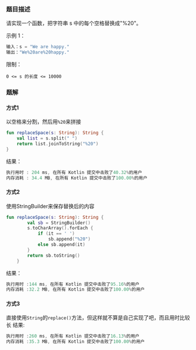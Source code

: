 ### 题目描述
请实现一个函数，把字符串 s 中的每个空格替换成"%20"。

示例 1：

```kotlin
输入：s = "We are happy."
输出："We%20are%20happy."
```
限制：

`0 <= s 的长度 <= 10000`

### 题解
#### 方式1
以空格来分割，然后用`%20`来拼接
```kotlin
fun replaceSpace(s: String): String {
    val list = s.split(" ")
    return list.joinToString("%20")
}
```
结果：
```kotlin
执行用时 : 204 ms, 在所有 Kotlin 提交中击败了40.32%的用户
内存消耗 : 34.4 MB, 在所有 Kotlin 提交中击败了100.00%的用户
```

#### 方式2
使用StringBuilder来保存替换后的内容
```kotlin
fun replaceSpace(s: String): String {
        val sb = StringBuilder()
        s.toCharArray().forEach {
            if (it == ' ')
                sb.append("%20")
            else sb.append(it)
        }
        return sb.toString()
    }
```
结果：
```kotlin
执行用时 :144 ms, 在所有 Kotlin 提交中击败了95.16%的用户
内存消耗 :32.2 MB, 在所有 Kotlin 提交中击败了100.00%的用户
```

#### 方式3
直接使用`String`的`replace()`方法，但这样就不算是自己实现了吧，而且用时比较长
结果:
```kotlin
执行用时 :260 ms, 在所有 Kotlin 提交中击败了16.13%的用户
内存消耗 :35.3 MB, 在所有 Kotlin 提交中击败了100.00%的用户
```